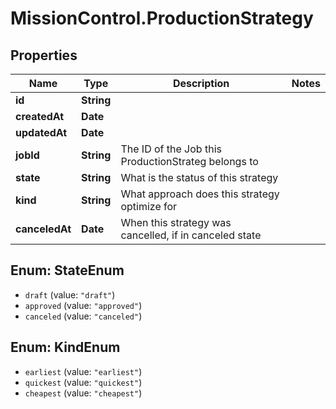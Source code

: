 # MissionControl.ProductionStrategy

## Properties
Name | Type | Description | Notes
------------ | ------------- | ------------- | -------------
**id** | **String** |  | 
**createdAt** | **Date** |  | 
**updatedAt** | **Date** |  | 
**jobId** | **String** | The ID of the Job this ProductionStrateg belongs to | 
**state** | **String** | What is the status of this strategy | 
**kind** | **String** | What approach does this strategy optimize for | 
**canceledAt** | **Date** | When this strategy was cancelled, if in canceled state | 

<a name="StateEnum"></a>
## Enum: StateEnum

* `draft` (value: `"draft"`)
* `approved` (value: `"approved"`)
* `canceled` (value: `"canceled"`)


<a name="KindEnum"></a>
## Enum: KindEnum

* `earliest` (value: `"earliest"`)
* `quickest` (value: `"quickest"`)
* `cheapest` (value: `"cheapest"`)

